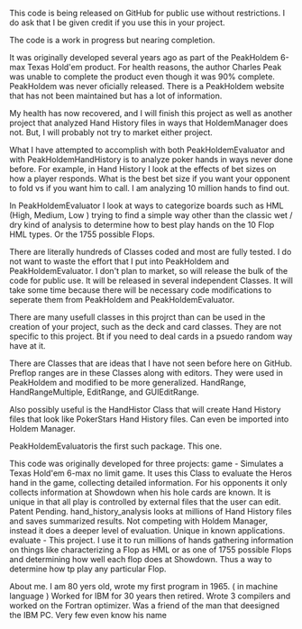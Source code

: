 This code is being released on GitHub for public use without restrictions. 
 I do ask that I be given credit if you use this in your project.

 The code is a work in progress but nearing completion.
 
 It was originally developed several years ago as part of the PeakHoldem 
 6-max Texas Hold'em product. For health reasons, the author Charles Peak
 was unable to complete the product even though it was 90% complete. 
 PeakHoldem was never oficially released. There is a PeakHoldem website
 that has not been maintained but has a lot of information.
 
 My health has now recovered, and I will finish this project as well as another 
 project that analyzed Hand History files in ways that HoldemManager does not.
 But, I will probably not try to market either project. 

 What I have attempted to accomplish with both PeakHoldemEvaluator and with PeakHoldemHandHistory is to analyze poker hands in ways never done before.
 For example, in Hand History I look at the effects of bet sizes on how
 a player responds. What is the best bet size if you want your opponent to
 fold vs if you want him to call. I am analyzing 10 million hands to find out.

 In PeakHoldemEvaluator I look at ways to categorize boards such as HML 
 (High, Medium, Low ) trying to find a simple way other than the classic 
 wet / dry kind of analysis to determine how to best play hands on the 10 
 Flop HML types. Or the 1755 possible Flops. 
 
 There are literally hundreds of Classes coded and most are fully tested.
 I do not want to waste the effort that I put into PeakHoldem and PeakHoldemEvaluator.
 I don't plan to market, so will release the bulk of the code for public use.
 It will be released in several independent Classes.
 It will take some time because there will be necessary code modifications to seperate 
 them from PeakHoldem and PeakHoldemEvaluator.

 There are many usefull classes in this projrct than can be used in the 
 creation of your project, such as the deck and card classes. They are
 not specific to this project. Bt if you need to deal cards in a psuedo random way
 have at it.

 There are Classes that are ideas that I have not seen before here on GitHub.
 Preflop ranges are in these Classes along with editors. They were used in PeakHoldem
 and modified to be more generalized. HandRange, HandRangeMultiple, EditRange, and
 GUIEditRange.

 Also possibly useful is the HandHistor Class that will create Hand History files
 that look like PokerStars Hand History files. Can even be imported into Holdem Manager.
 
 PeakHoldemEvaluatoris the first such package. This one.
 
 This code was originally developed for three projects:
    	game - Simulates a Texas Hold'em 6-max no limit game.
	  		It uses this Class to evaluate the Heros hand in the game, collecting
  			detailed information. For his opponents it only collects information
  			at Showdown when his hole cards are known. It is unique in that all
 			play is controlled by external files that the user can edit. Patent Pending.
              		hand_history_analysis looks at millions of Hand History files and saves
  			summarized results. Not competing with Holdem Manager, instead it
  			does a deeper level of evaluation. Unique in known applications. 
  		evaluate - This project. I use it to run millions of hands gathering information
  			on things like characterizing a Flop as HML or as one of 1755 possible Flops
  			and determining how well each flop does at Showdown. Thus a way to determine
  			how tp play any particular Flop. 

About me. I am 80 yers old, wrote my first program in 1965. ( in machine language )
	Worked for IBM for 30 years then retired. Wrote 3 compilers and worked on the 
	Fortran optimizer. Was a friend of the man that deesigned the IBM PC. Very few
	even know his name


